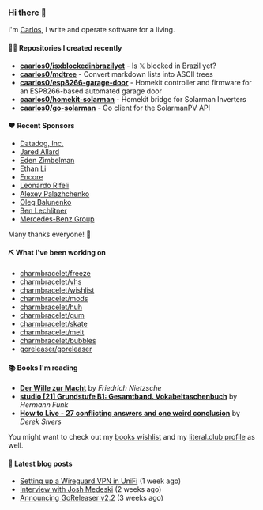 ### Hi there 👋

I'm [Carlos](https://caarlos0.dev), I write and operate software for a living.

#### 👨‍💻 Repositories I created recently
- **[caarlos0/isxblockedinbrazilyet](https://github.com/caarlos0/isxblockedinbrazilyet)** - Is 𝕏 blocked in Brazil yet?
- **[caarlos0/mdtree](https://github.com/caarlos0/mdtree)** - Convert markdown lists into ASCII trees
- **[caarlos0/esp8266-garage-door](https://github.com/caarlos0/esp8266-garage-door)** - Homekit controller and firmware for an ESP8266-based automated garage door
- **[caarlos0/homekit-solarman](https://github.com/caarlos0/homekit-solarman)** - Homekit bridge for Solarman Inverters
- **[caarlos0/go-solarman](https://github.com/caarlos0/go-solarman)** - Go client for the SolarmanPV API


#### ❤️ Recent Sponsors
- [Datadog, Inc.](https://github.com/DataDog)
- [Jared Allard](https://github.com/jaredallard)
- [Eden Zimbelman](https://github.com/zimeg)
- [Ethan Li](https://github.com/ethanjli)
- [Encore](https://github.com/encoredev)
- [Leonardo Rifeli](https://github.com/leonardorifeli)
- [Alexey Palazhchenko](https://github.com/AlekSi)
- [Oleg Balunenko](https://github.com/obalunenko)
- [Ben Lechlitner](https://github.com/asphaltbuffet)
- [Mercedes-Benz Group](https://github.com/mercedes-benz)

Many thanks everyone! 🙏

#### ⛏️ What I've been working on

- [charmbracelet/freeze](https://github.com/charmbracelet/freeze)
- [charmbracelet/vhs](https://github.com/charmbracelet/vhs)
- [charmbracelet/wishlist](https://github.com/charmbracelet/wishlist)
- [charmbracelet/mods](https://github.com/charmbracelet/mods)
- [charmbracelet/huh](https://github.com/charmbracelet/huh)
- [charmbracelet/gum](https://github.com/charmbracelet/gum)
- [charmbracelet/skate](https://github.com/charmbracelet/skate)
- [charmbracelet/melt](https://github.com/charmbracelet/melt)
- [charmbracelet/bubbles](https://github.com/charmbracelet/bubbles)
- [goreleaser/goreleaser](https://github.com/goreleaser/goreleaser)

#### 📚 Books I'm reading
- **[Der Wille zur Macht](https://literal.club/caarlos0/book/friedrich-nietzsche-der-wille-zur-macht-5cvbc)** by _Friedrich Nietzsche_
- **[studio [21] Grundstufe B1: Gesamtband. Vokabeltaschenbuch](https://literal.club/caarlos0/book/hermann-funk-studio-21-grundstufe-b1-gesamtband-vokabeltaschenbuch-goh4l)** by _Hermann Funk_
- **[How to Live - 27 conflicting answers and one weird conclusion](https://literal.club/caarlos0/book/how-to-live-8mkzr)** by _Derek Sivers_

You might want to check out my
[books wishlist](https://www.amazon.com.br/hz/wishlist/ls/EB8P7VS717SV)
and my [literal.club profile](https://literal.club/caarlos0) as well.

#### 📄 Latest blog posts
- [Setting up a Wireguard VPN in UniFi](https://carlosbecker.com/posts/unifi-vpn/) (1 week ago)
- [Interview with Josh Medeski](https://carlosbecker.com/posts/interview-josh-medeski/) (2 weeks ago)
- [Announcing GoReleaser v2.2](https://carlosbecker.com/posts/goreleaser-v2.2/) (3 weeks ago)
